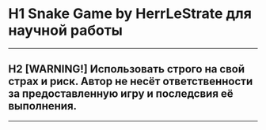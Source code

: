 # H1 Snake Game by HerrLeStrate для научной работы 
*****
## H2 [WARNING!] Использовать строго на свой страх и риск. Автор не несёт ответственности за предоставленную игру и последсвия её выполнения.
*****

